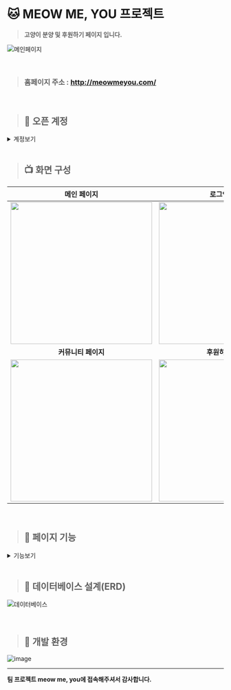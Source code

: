 # 🐱 MEOW ME, YOU 프로젝트
> **고양이 분양 및 후원하기 페이지 입니다.**


![메인페이지](https://user-images.githubusercontent.com/119803774/227048650-d7196e1b-71d7-45a3-9eee-79b1c5008a9d.JPG)

<br>

> ### 홈페이지 주소 : http://meowmeyou.com/

<br>



> ## 🔑 오픈 계정

<details>
<summary>계정보기</summary>
  
* **관리자 1**  <br>
ID : admin1@gmail.com<br>
PA : Qwer1234! 
* **관리자 2** <br>
ID : admin2@gmail.com<br>
PA : Qwer1234!


* **일반유저 1** <br>
ID : member1@gmail.com <br>
PA : Qwer1234!
* **일반유저 2** <br>
ID : member2@gmail.com <br>
PA : Qwer1234!
<br><br>
> **해당계정의 비밀번호를 변경하는 행위는 삼가주시기 바랍니다.**
  
  </details>
<br>



> ## 📺 화면 구성 
| **메인 페이지**  |  **로그인 페이지**   |
| :-------------------------------------------: | :------------: |
|  <img width="329" src="https://user-images.githubusercontent.com/119803774/227063423-7f29c2c6-91ca-45e9-80c2-585e3a239e7c.png"/> |  <img width="329" src="https://user-images.githubusercontent.com/119803774/227062710-85842395-3f8d-4bd5-b54b-5d30f2893bd9.png"/>|  
| **커뮤니티 페이지**   |  **후원하기 페이지**   |  
| <img width="329" src="https://user-images.githubusercontent.com/119803774/227062723-0361202d-9822-40c2-bf03-4c83ee1b8c9a.png"/>   |  <img width="329" src="https://user-images.githubusercontent.com/119803774/227062716-70413fde-85e5-4553-8743-fe9ee78fa957.png"/>     |

<br>

> ## 📝 페이지 기능
<details>
<summary>기능보기</summary>

<!--summary 아래 빈칸 공백 두고 내용을 적는공간-->


### <사업소개>

사업소개 페이지는 로그인하지 않아도 볼 수 있습니다.

### <회원가입>

* 회원가입 시 이메일 인증을 해야 가입할 수 있습니다. 실제 사용하는 이메일을 입력해야 사이트에 가입이 가능합니다.
* 이름은 한글과 영어로만 구성되어야합니다.
* 핸드폰번호는 앞자리가 010일 경우 4자리 4자리 숫자로 구성, 011, 016, 017, 018, 019일 경우 3~4자리 4자리 숫자로 구성


### <ID,PA 찾기>

* ID는 기존 사이트와 동일하게 가입시 기입했던 핸드폰번호와 이름을 입력하면 됩니다.
   * 비밀번호는 재설정만 가능하며 인증메일을 받은 후 재설정이 가능합니다.

* 참고로 위에 공용 아이디의 경우

   * ID : admin1@gmail.com - 이름 : 관리자, 핸드폰번호 : KT 010-1111-1111
   * ID : admin2@gmail.com - 이름 : 관리자, 핸드폰번호 : SKT 010-2222-2222
   * ID : member1@gmail.com - 이름 : 맴버, 핸드폰번호 : LG 010-3333-3333
   * ID : member2@gmail.com - 이름 : 맴버, 핸드폰번호 : KT 010-4444-4444 입니다.

### <마이페이지>

* 마이페이지에서는 비밀번호 재설정, 프로필 사진 설정이 가능합니다.
* 프로필 사진은 수정 즉시 바로 적용됩니다.


### <후원하기>

* 후원하기는 실제로 돈이 들어가지 않습니다. 
  * 아이디를 공유하므로 실제 개인정보를 입력하지 않는것을 권장드립니다.

* 후원하기를 할 경우에는 유효성 검사로 인해 후원자명은 한글 혹은 영어만 입력 가능, 
* 년도는 1900년부터 현재년도까지 가능, 일자는 유효한 일만 입력이 가능합니다.(윤년체크 가능) 존재하지 않는 날짜 입력불가 
* ex)1992년 12월 35일(X) 1980년 2월 29일(O) (윤년)
* 핸드폰번호는 앞자리가 010일 경우 4자리 4자리 숫자로 구성, 011, 016, 017, 018, 019일 경우 3~4자리 4자리 숫자로 구성, 
* 후원금액은 3,000원 이상 1,000원단위로만 가능

#### (신용카드 체크시)
  * 카드번호 16자리 숫자로만 입력, 
  * 유효기간 4자리 숫자입력, 
  * CVC 3자리 숫자로만 입력, 
  * 비밀번호 2자리 숫자로만 입력

#### (계좌이체 체크시)
  * 계좌번호 11~14자리만 입력가능

* 신용카드와 계좌이체로 후원할 경우에는 후원내역에서 후원 확정과 취소를 할 수 있습니다. 
* 후원 확정 시에는 기부금 영수증을 출력할 수 있습니다. 기부금 영수증은 아무 효력이 없습니다.
* 무통장입금으로 후원을 할 시에는 입금대기중이라고 확인할 수 있습니다.
* 이는 관리자로 로그인해서 후원을 확정, 취소할 수 있습니다.

### <커뮤니티>

* 무료 나눔 시 품목에 따라 목록에서 보이는 뱃지가 다릅니다.
중고거래는 가격이 추가되어 있습니다. 자세히보기를 누르면 가격을 볼 수 있습니다.

* 그외 4가지 커뮤니티는 같은 커뮤니티이며 기본 구성은 동일합니다.(댓글, 좋아요 기능 포함)
사진 다중 업로드 시 슬라이드 형식의 회전목마 방식으로 볼 수 있도록 설정하였습니다.

* 사진 업로드 시 용량 제한이 있습니다. 1장당 5MB, 5장을 초과할 수 없으며 사진파일의 전체 크기는 20MB를 초과할 수 없습니다.

  </details>
  

<br>
  
> ## 📕 데이터베이스 설계(ERD)

![데이터베이스](https://user-images.githubusercontent.com/119803774/227050720-c83c7356-8e2c-49a6-af98-d9d1fb734bf6.png)

<br>

   
> ## 🔨 개발 환경
  ![image](https://user-images.githubusercontent.com/119803774/227055607-e4480d28-cc67-4faa-af74-23981659b119.png)

  ---
  


**팀 프로젝트 meow me, you에 접속해주셔서 감사합니다.**
